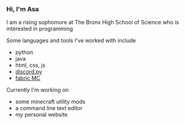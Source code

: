 ### Hi, I'm Asa

I am a rising sophomore at The Bronx High School of Science who is interested in programming

Some languages and tools I've worked with include
- python
- java
- html, css, js
- [discord.py](https://github.com/Rapptz/discord.py)
- [fabric MC](https://github.com/FabricMC)

Currently I'm working on
- some minecraft utility mods
- a command line text editor
- my personal website
